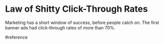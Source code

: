 # Law of Shitty Click-Through Rates
Marketing has a short window of success, before people catch on.
The first banner ads had click-through rates of more than 70%.

#reference